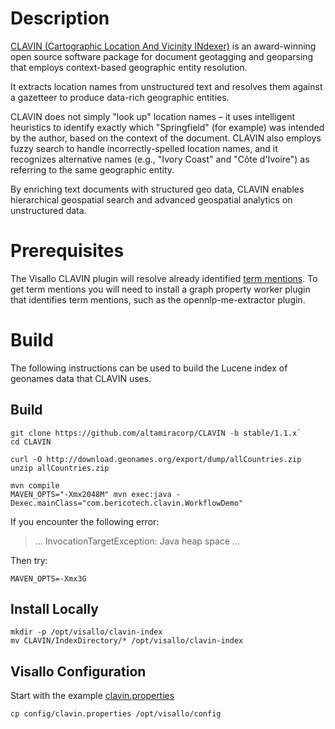 # Description

[CLAVIN (Cartographic Location And Vicinity INdexer)](https://github.com/Berico-Technologies/CLAVIN) is an
award-winning open source software package for document geotagging and geoparsing that employs context-based
geographic entity resolution.

It extracts location names from unstructured text and resolves them against a gazetteer to produce data-rich
geographic entities.

CLAVIN does not simply "look up" location names – it uses intelligent heuristics to identify exactly which
"Springfield" (for example) was intended by the author, based on the context of the document. CLAVIN also employs
fuzzy search to handle incorrectly-spelled location names, and it recognizes alternative names (e.g., "Ivory Coast"
and "Côte d'Ivoire") as referring to the same geographic entity.

By enriching text documents with structured geo data, CLAVIN enables hierarchical geospatial search and advanced
geospatial analytics on unstructured data.

# Prerequisites

The Visallo CLAVIN plugin will resolve already identified [term mentions](../../../docs/glossary.md#term-mention).
To get term mentions you will need to install a graph property worker plugin that identifies term mentions, such as
the opennlp-me-extractor plugin.

# Build

The following instructions can be used to build the Lucene index of geonames data that CLAVIN uses.

## Build

    git clone https://github.com/altamiracorp/CLAVIN -b stable/1.1.x`
    cd CLAVIN

    curl -O http://download.geonames.org/export/dump/allCountries.zip
    unzip allCountries.zip

    mvn compile
    MAVEN_OPTS="-Xmx2048M" mvn exec:java -Dexec.mainClass="com.bericotech.clavin.WorkflowDemo"

If you encounter the following error:

>    ... InvocationTargetException: Java heap space ...

Then try:

    MAVEN_OPTS=-Xmx3G

## Install Locally

    mkdir -p /opt/visallo/clavin-index
    mv CLAVIN/IndexDirectory/* /opt/visallo/clavin-index

## Visallo Configuration

Start with the example [clavin.properties](config/clavin.properties)

    cp config/clavin.properties /opt/visallo/config
